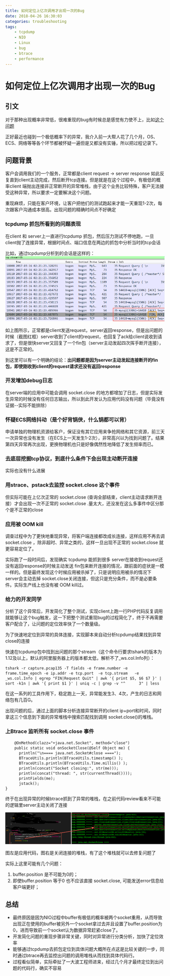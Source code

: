 ```yaml
---
title: 如何定位上亿次调用才出现一次的Bug
date: 2018-04-26 16:30:03
categories: troubleshooting
tags:
    - tcpdump
    - NIO
    - Linux
    - bug
    - btrace
    - performance
---
```


# 如何定位上亿次调用才出现一次的Bug

## 引文

对于那种出现概率非常低，很难重现的bug有时候总是感觉有力使不上，比如[这个问题](https://zhuanlan.zhihu.com/p/21348220?f3fb8ead20=e041f967b1b416071a11f7702126d7a0&from=singlemessage&isappinstalled=0)

正好最近也碰到一个极低概率下的异常，我介入前一大帮人花了几个月，OS、ECS、网络等等各个环节都被怀疑一遍但是又都没有实锤，所以把过程记录下。

## 问题背景

客户会调用我们的一个服务，正常都是client request -> server response 如此反复直到client主动完成，然后断开tcp连接。但是就是在这个过程中，有极低的概率client 端抛出连接非正常断开的异常堆栈，由于这个业务比较特殊，客户无法接受这种异常，所以要求一定要解决这个问题。

重现麻烦，只能在客户环境，让客户把他们的测试跑起来才能一天重现1-2次，每次跟客户沟通成本很高。出现问题的精确时间点不好确定

### tcpdump 抓包所看到的问题表现

在client 和 server上一直进行tcpdump 抓包，然后压力测试不停地跑，一旦client抛了连接异常，根据时间点、端口信息在两边的抓包中分析当时的tcp会话

比如，通过tcpdump分析到的会话是这样的：
![screenshot.png](/images/oss/ed9b5b2d81bdc58b9cf41217763939e5.png)

如上图所示，正常都是client发送request，server返回response，但是出问题的时候（截图红框）server收到了client的request，也回复了ack给client说收到请求了，但是很快server又回复了一个fin包（server主动发起四次挥手断开连接），这是不正常的。

到这里可以有一个明确的结论：**出问题都是因为server主动发起连接断开的fin包，即使刚收到client的request请求还没有返回response**

### 开发增加debug日志

在server端的应用中可能会调用 socket.close 的地方都增加了日志，但是实际发生异常的时候没有任何日志输出，所以到此开发认为应用代码没有问题（毕竟没有证据--实际不能排除）

### 怀疑ECS网络抖动（是个好背锅侠，什么锅都可以背）

申请单独的物理机资源给客户，保证没有其它应用来争抢网络和其它资源，前三天一次异常也没有发生（在ECS上一天发生1-2次），非常高兴以为找到问题了。结果第四天异常再次出现，更换物理机也只是好像偶然性地降低了发生频率而已。

### 去底层挖掘tcp协议，到底什么条件下会出现主动断开连接

实际也没有什么进展

### 用strace、pstack去监控 socket.close 这个事件

但实际可能在上亿次正常的 socket.close (查询全部结束，client主动请求断开连接）才会出现一次不正常的 socket.close .量太大，还没发在这么多事件中区分那个是不正常的close

### 应用被 OOM kill

调查过程中为了更快地重现异常，将客户端连接都改成长连接，这样应用不再去调 socket.close ，除非超时、异常之类的，这样一旦出现不正常的 socket.close 就更容易定位了。

实际跑了一段时间后，发现确实 tcpdump 能抓到很多 server在接收到request还没有返回response的时候主动发送 fin包来断开连接的情况，跟前面的症状是一模一样的。但是最终发现这个时候应用被杀掉了，只是说明应用被杀的情况下 server会主动去掉 socket.close关闭连接，但这只是充分条件，而不是必要条件。实际生产线上也没有被 OOM kill过。

### 给力的开发同学

分析了这个异常后，开发简化了整个测试，实现client上跑一行PHP代码反复调用就能够让这个bug触发，这一下把整个测试重现bug的过程简化了，终于不再需要客户配合了，让问题的定位效率快了一个数量级。

为了快速地定位到异常的具体连接，实现脚本来自动分析tcpdump结果找到异常close的连接

快速在tcpdump包中找到出问题的那个stream（这个命令行要求tshark的版本为1.12及以上，默认的阿里服务器上的版本都太低，解析不了_ws.col.Info列）：

	tshark -r capture.pcap135 -T fields -e frame.number -e frame.time_epoch -e ip.addr -e tcp.port  -e tcp.stream   -e _ws.col.Info | egrep "FIN|Request Quit" | awk '{ print $5, $6 $7 }' | sort -k1n | awk '{ print $1 }' | uniq -c | grep -v "^      3" | less


在这一系列的工具作用下，稳定跑上一天，异常能发生3、4次，产生的日志和网络包有几百G。

出现问题的后，通过上面的脚本分析连接异常断开的client ip+port和时间，同时拿这三个信息到下面的异常堆栈中搜索匹配找到调用 socket.close()的堆栈。

### 上Btrace 监听所有 socket.close 事件

		@OnMethod(clazz="+java.net.Socket", method="close")
		public static void onSocketClose(@Self Object me) {
	      println("\n==== java.net.Socket#close ====");
	      BTraceUtils.println(BTraceUtils.timestamp() );
	      BTraceUtils.println(BTraceUtils.Time.millis() );
	      println(concat("Socket closing:", str(me)));
	      println(concat("thread: ", str(currentThread())));
	      printFields(me);
	      jstack();
	}

终于在出现异常的时候btrace抓到了异常的堆栈，在之前代码review看来不可能的逻辑里server主动关闭了连接

![screenshot.png](/images/oss/02bcccd66af82c929c4eee8c88875733.png)

图左是应用代码，图右是关闭连接的堆栈，有了这个堆栈就可以去修复问题了

实际上这里可能有几个问题：
1. buffer.position 是不可能为0的；
2. 即使buffer.position 等于0 也不应该直接 socket.close, 可能发送error信息给客户端更好；

## 总结

- 最终原因是因为NIO过程中buffer有极低的概率被两个socket重用，从而导致出现正在使用的buffer被另外一个socket拿过去并且设置了buffer.position为0，进而导致前一个socket认为数据异常赶紧close了。
- 开发简化问题的重现步骤非常关键，同时对异常进行分类分析，加快了定位效率
- 能够通过tcpdump去抓包定位到具体问题大概所在点这是比较关键的一步，同时通过btrace再去监控出问题的调用堆栈从而找到具体代码行。
- 过程看似简单，实际牵扯了一大波工程师进来，经过几个月才最终定位到出问题的代码行，确实不容易

